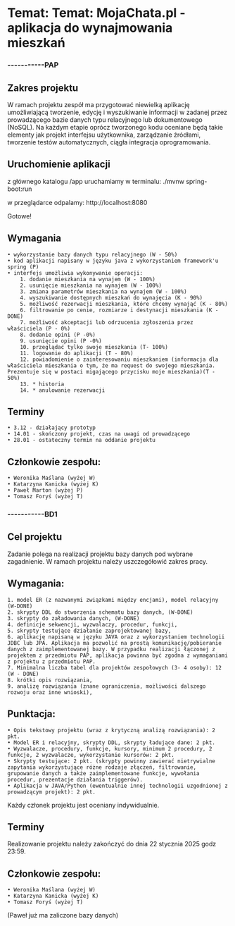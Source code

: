 # Temat: Temat: MojaChata.pl - aplikacja do wynajmowania mieszkań

### -----------PAP
## Zakres projektu
W ramach projektu zespół ma przygotować niewielką aplikację umożliwiającą tworzenie, edycję i wyszukiwanie informacji w zadanej przez prowadzącego bazie danych typu relacyjnego lub dokumentowego (NoSQL).
Na każdym etapie oprócz tworzonego kodu oceniane będą takie elementy jak projekt interfejsu użytkownika, zarządzanie źródłami, tworzenie testów automatycznych, ciągła integracja oprogramowania.

## Uruchomienie aplikacji
z głównego katalogu /app uruchamiamy w terminalu:
./mvnw spring-boot:run

w przeglądarce odpalamy:
http://localhost:8080

Gotowe!

## Wymagania
    • wykorzystanie bazy danych typu relacyjnego (W - 50%)
    • kod aplikacji napisany w języku java z wykorzystaniem framework'u spring (P)
    • interfejs umożliwia wykonywanie operacji:
        1. dodanie mieszkania na wynajem (W - 100%)
        2. usunięcie mieszkania na wynajem (W - 100%)
        3. zmiana parametrów mieszkania na wynajem (W - 100%)
        4. wyszukiwanie dostępnych mieszkań do wynajęcia (K - 90%)
        5. możliwość rezerwacji mieszkania, które chcemy wynająć (K - 80%)
        6. filtrowanie po cenie, rozmiarze i destynacji mieszkania (K - DONE)
        7. możliwość akceptacji lub odrzucenia zgłoszenia przez właściciela (P - 0%)
        8. dodanie opini (P -0%)
        9. usunięcie opini (P -0%)
        10. przeglądać tylko swoje mieszkania (T- 100%)
        11. logowanie do aplikacji (T - 80%)
        12. powiadomienie o zainteresowaniu mieszkaniem (informacja dla właściciela mieszkania o tym, że ma request do swojego mieszkania. Prezentuje się w postaci migającego przycisku moje mieszkania)(T - 50%)
        13. * historia
        14. * anulowanie rezerwacji

## Terminy
    • 3.12 - działający prototyp
    • 14.01 - skończony projekt, czas na uwagi od prowadzącego
    • 28.01 - ostateczny termin na oddanie projektu

## Członkowie zespołu:
    • Weronika Maślana (wyżej W)
    • Katarzyna Kanicka (wyżej K)
    • Paweł Marton (wyżej P)
    • Tomasz Foryś (wyżej T)



### -----------BD1
## Cel projektu
Zadanie polega na realizacji projektu bazy danych pod wybrane zagadnienie. W ramach projektu należy uszczegółowić zakres pracy.

## Wymagania:
    1. model ER (z nazwanymi związkami między encjami), model relacyjny (W-DONE)
    2. skrypty DDL do stworzenia schematu bazy danych, (W-DONE)
    3. skrypty do załadowania danych, (W-DONE)
    4. definicje sekwencji, wyzwalaczy, procedur, funkcji,
    5. skrypty testujące działanie zaprojektowanej bazy,
    6. aplikację napisaną w języku JAVA oraz z wykorzystaniem technologii JDBC lub JPA. Aplikacja ma pozwolić na prostą komunikację/pobieranie danych z zaimplementowanej bazy. W przypadku realizacji łączonej z projektem z przedmiotu PAP, aplikacja powinna być zgodna z wymaganiami z projektu z przedmiotu PAP.
    7. Minimalna liczba tabel dla projektów zespołowych (3- 4 osoby): 12 (W - DONE)
    8. krótki opis rozwiązania,
    9. analizę rozwiązania (znane ograniczenia, możliwości dalszego rozwoju oraz inne wnioski),

## Punktacja:
    • Opis tekstowy projektu (wraz z krytyczną analizą rozwiązania): 2 pkt.
    • Model ER i relacyjny, skrypty DDL, skrypty ładujące dane: 2 pkt.
    • Wyzwalacze, procedury, funkcje, kursory, minimum 2 procedury, 2 funkcje, 2 wyzwalacze, wykorzystanie kursorów: 2 pkt.
    • Skrypty testujące: 2 pkt. (skrypty powinny zawierać nietrywialne zapytania wykorzystujące różne rodzaje złączeń, filtrowanie, grupowanie danych a także zaimplementowane funkcje, wywołania procedur, prezentacje działania triggerów).
    • Aplikacja w JAVA/Python (ewentualnie innej technologii uzgodnionej z prowadzącym projekt): 2 pkt.

 Każdy członek projektu jest oceniany indywidualnie.

## Terminy
Realizowanie projektu należy zakończyć do dnia 22 stycznia 2025 godz 23:59.

## Członkowie zespołu:
    • Weronika Maślana (wyżej W)
    • Katarzyna Kanicka (wyżej K)
    • Tomasz Foryś (wyżej T)
(Paweł już ma zaliczone bazy danych)